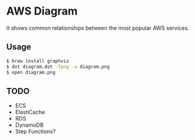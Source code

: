 # AWS Diagram

It shows common relationships between the most popular AWS services.

## Usage

```bash
$ brew install graphviz
$ dot diagram.dot -Tpng -o diagram.png
$ open diagram.png
```

## TODO

- ECS
- ElastiCache
- RDS
- DynamoDB
- Step Functions?